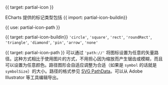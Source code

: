 {{ target: partial-icon }}

ECharts 提供的标记类型包括 {{ import: partial-icon-buildin}}

{{ use: partial-icon-path }}


{{ target: partial-icon-buildin}}
`'circle'`, `'square'`, `'rect'`, `'roundRect'`, `'triangle'`, `'diamond'`, `'pin'`, `'arrow'`, `'none'`


{{ target: partial-icon-path }}
可以通过 `'path://'` 将图标设置为任意的矢量路径。这种方式相比于使用图片的方式，不用担心因为缩放而产生锯齿或模糊，而且可以设置为任意颜色。路径图形会自适应调整为合适（如果是 `symbol` 的话就是 `symbolSize`）的大小。路径的格式参见 [SVG PathData](http://www.w3.org/TR/SVG/paths.html#PathData)。可以从 Adobe Illustrator 等工具编辑导出。
